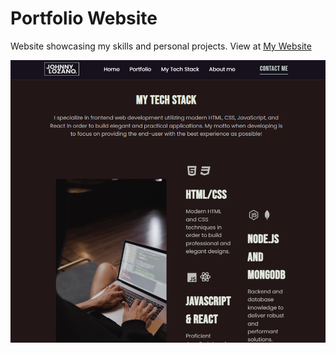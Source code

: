 # Portfolio Website

Website showcasing my skills and personal projects. View at 
<a href="https://johnnylozano.dev" target="_blank" rel="noopener nonreferrer">My Website</a>

<img src="./assets/images/git-port.png" alt="Snapshot of the portfolio website">